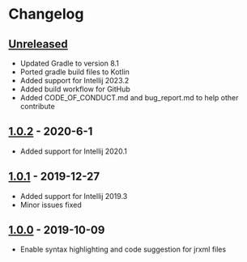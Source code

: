 # Changelog

## [Unreleased]
- Updated Gradle to version 8.1
- Ported gradle build files to Kotlin
- Added support for Intellij 2023.2
- Added build workflow for GitHub
- Added CODE_OF_CONDUCT.md and bug_report.md to help other contribute

## [1.0.2] - 2020-6-1
- Added support for Intellij 2020.1

## [1.0.1] - 2019-12-27
- Added support for Intellij 2019.3
- Minor issues fixed

## [1.0.0] - 2019-10-09
- Enable syntax highlighting and code suggestion for jrxml files

[Unreleased]: https://github.com/kLeZ/intellij-jasper-report-support/compare/v1.0.2...HEAD

[1.0.2]: https://github.com/kLeZ/intellij-jasper-report-support/compare/v1.0.1...v1.0.2

[1.0.1]: https://github.com/kLeZ/intellij-jasper-report-support/compare/v1.0.0...v1.0.1

[1.0.0]: https://github.com/kLeZ/intellij-jasper-report-support/commits/v1.0.0
